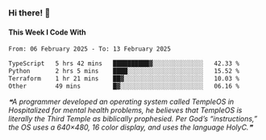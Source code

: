 ### Hi there! 👋

#### This Week I Code With
<!--START_SECTION:waka-->

```txt
From: 06 February 2025 - To: 13 February 2025

TypeScript   5 hrs 42 mins   ██████████▓░░░░░░░░░░░░░░   42.33 %
Python       2 hrs 5 mins    ████░░░░░░░░░░░░░░░░░░░░░   15.52 %
Terraform    1 hr 21 mins    ██▓░░░░░░░░░░░░░░░░░░░░░░   10.03 %
Other        49 mins         █▓░░░░░░░░░░░░░░░░░░░░░░░   06.16 %
```

<!--END_SECTION:waka-->

<!--STARTS_HERE_QUOTE_README-->
<i>❝A programmer developed an operating system called TempleOS in Hospitalized for mental health problems, he believes that TempleOS is literally the Third Temple as biblically prophesied. Per God’s “instructions,” the OS uses a 640×480, 16 color display, and uses the language HolyC.❞</i>
<!--ENDS_HERE_QUOTE_README-->
